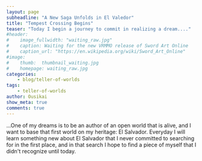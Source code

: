 ```yaml
---
layout: page
subheadline: "A New Saga Unfolds in El Valedor"
title: "Tempest Crossing Begins"
teaser: "Today I begin a journey to commit in realizing a dream...."
#header:
#    image_fullwidth: "waiting_raw.jpg"
#    caption: Waiting for the new VRMMO release of Sword Art Online
#    caption_url: "https://en.wikipedia.org/wiki/Sword_Art_Online"
#image:
#    thumb:  thumbnail_waiting.jpg
#    homepage: waiting_raw.jpg
categories:
    - blog/teller-of-worlds
tags:
    - teller-of-worlds
author: Ousikai
show_meta: true
comments: true
---
```

...One of my dreams is to be an author of an open world that is alive, and I want to base that first world on my heritage: El Salvador. Everyday I will learn something new about El Salvador that I never committed to searching for in the first place, and in that search I hope to find a piece of myself that I didn't recognize until today.

 <!-- -------
 *Like what we do? Then please consider [donating][1]!*
 [1]: {{site.baseurl}}/donate -->
